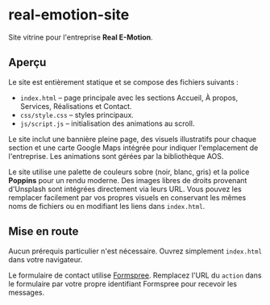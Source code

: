 # real-emotion-site

Site vitrine pour l'entreprise **Real E-Motion**.

## Aperçu

Le site est entièrement statique et se compose des fichiers suivants :

- `index.html` – page principale avec les sections Accueil, À propos, Services, Réalisations et Contact.
- `css/style.css` – styles principaux.
- `js/script.js` – initialisation des animations au scroll.

Le site inclut une bannière pleine page, des visuels illustratifs pour chaque section et une carte Google Maps intégrée pour indiquer l'emplacement de l'entreprise. Les animations sont gérées par la bibliothèque AOS.

Le site utilise une palette de couleurs sobre (noir, blanc, gris) et la police **Poppins** pour un rendu moderne. Des images libres de droits provenant d'Unsplash sont intégrées directement via leurs URL. Vous pouvez les remplacer facilement par vos propres visuels en conservant les mêmes noms de fichiers ou en modifiant les liens dans `index.html`.

## Mise en route

Aucun prérequis particulier n'est nécessaire. Ouvrez simplement `index.html` dans votre navigateur.

Le formulaire de contact utilise [Formspree](https://formspree.io/). Remplacez l'URL du `action` dans le formulaire par votre propre identifiant Formspree pour recevoir les messages.

